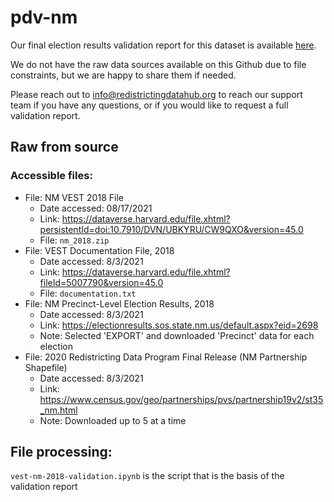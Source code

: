 # pdv-nm

Our final election results validation report for this dataset is available [here](https://redistrictingdatahub.org/dataset/vest-2018-new-mexico-precinct-and-election-results/).

We do not have the raw data sources available on this Github due to file constraints, but we are happy to share them if needed.

Please reach out to info@redistrictingdatahub.org to reach our support team if you have any questions, or if you would like to request a full validation report.

## Raw from source

### Accessible files:

- File: NM VEST 2018 File
   - Date accessed: 08/17/2021
   - Link: https://dataverse.harvard.edu/file.xhtml?persistentId=doi:10.7910/DVN/UBKYRU/CW9QXO&version=45.0
   - File: `nm_2018.zip`
- File: VEST Documentation File, 2018
   - Date accessed: 8/3/2021
   - Link: https://dataverse.harvard.edu/file.xhtml?fileId=5007790&version=45.0
   - File: `documentation.txt`
- File: NM Precinct-Level Election Results, 2018
  - Date accessed: 8/3/2021
  - Link: https://electionresults.sos.state.nm.us/default.aspx?eid=2698
  - Note: Selected 'EXPORT' and downloaded 'Precinct' data for each election
- File: 2020 Redistricting Data Program Final Release (NM Partnership Shapefile)
  - Date accessed: 8/3/2021
  - Link: https://www.census.gov/geo/partnerships/pvs/partnership19v2/st35_nm.html
  - Note: Downloaded up to 5 at a time

## File processing:

`vest-nm-2018-validation.ipynb` is the script that is the basis of the validation report
